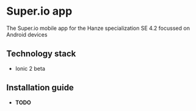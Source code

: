 # Super.io app

The Super.io mobile app for the Hanze specialization SE 4.2 focussed on Android devices

## Technology stack

* Ionic 2 beta

## Installation guide

* __TODO__

